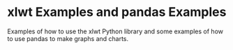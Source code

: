 # xlwt Examples and pandas Examples
Examples of how to use the xlwt Python library and some examples of how to use pandas to make graphs and charts.
